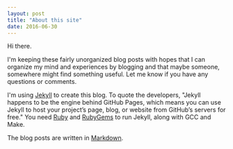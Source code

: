 ```yaml
---
layout: post
title: "About this site"
date: 2016-06-30
---
```


Hi there.

I'm keeping these fairly unorganized blog posts with hopes that I can organize my mind and experiences by blogging and that maybe someone, somewhere might find something useful. Let me know if you have any questions or comments.

I'm using [Jekyll](http://jekyllrb.com) to create this blog. To quote the developers, "Jekyll happens to be the engine behind GitHub Pages, which means you can use Jekyll to host your project’s page, blog, or website from GitHub’s servers for free." You need [Ruby](https://www.ruby-lang.org/en/downloads/) and [RubyGems](https://rubygems.org/pages/download) to run Jekyll, along with GCC and Make.

The blog posts are written in [Markdown](https://daringfireball.net/projects/markdown/syntax). 